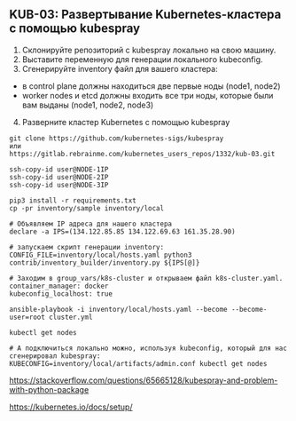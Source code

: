 ## KUB-03: Развертывание Kubernetes-кластера с помощью kubespray

1. Склонируйте репозиторий с kubespray локально на свою машину.
2. Выставите переменную для генерации локального kubeconfig.
3. Сгенерируйте inventory файл для вашего кластера:
* в control plane должны находиться две первые ноды (node1, node2)
* worker nodes и etcd должны входить все три ноды, которые были вам выданы (node1, node2, node3)
4. Разверните кластер Kubernetes с помощью kubespray


```
git clone https://github.com/kubernetes-sigs/kubespray
или
https://gitlab.rebrainme.com/kubernetes_users_repos/1332/kub-03.git

ssh-copy-id user@NODE-1IP
ssh-copy-id user@NODE-2IP
ssh-copy-id user@NODE-3IP

pip3 install -r requirements.txt
cp -pr inventory/sample inventory/local

# Объявляем IP адреса для нашего кластера
declare -a IPS=(134.122.85.85 134.122.69.63 161.35.28.90)

# запускаем скрипт генерации inventory:
CONFIG_FILE=inventory/local/hosts.yaml python3 contrib/inventory_builder/inventory.py ${IPS[@]}

# Заходим в group_vars/k8s-cluster и открываем файл k8s-cluster.yaml.
container_manager: docker
kubeconfig_localhost: true

ansible-playbook -i inventory/local/hosts.yaml --become --become-user=root cluster.yml

kubectl get nodes

# А подключиться локально можно, используя kubeconfig, который для нас сгенерировал kubespray:
KUBECONFIG=inventory/local/artifacts/admin.conf kubectl get nodes

```

https://stackoverflow.com/questions/65665128/kubespray-and-problem-with-python-package

https://kubernetes.io/docs/setup/



